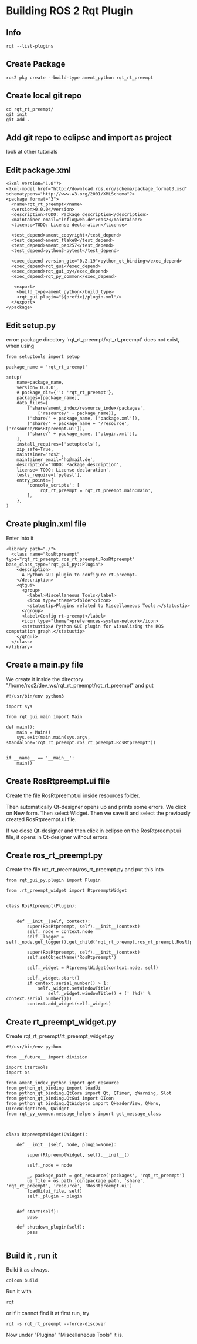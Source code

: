 # Building ROS 2 Rqt Plugin



## Info

```
rqt --list-plugins
```

## Create Package

```
ros2 pkg create --build-type ament_python rqt_rt_preempt
```

## Create local git repo

```
cd rqt_rt_preempt/
git init
git add .
```

## Add git repo to eclipse and import as project

look at other tutorials

## Edit package.xml

```
<?xml version="1.0"?>
<?xml-model href="http://download.ros.org/schema/package_format3.xsd" schematypens="http://www.w3.org/2001/XMLSchema"?>
<package format="3">
  <name>rqt_rt_preempt</name>
  <version>0.0.0</version>
  <description>TODO: Package description</description>
  <maintainer email="inflo@web.de">ros2</maintainer>
  <license>TODO: License declaration</license>

  <test_depend>ament_copyright</test_depend>
  <test_depend>ament_flake8</test_depend>
  <test_depend>ament_pep257</test_depend>
  <test_depend>python3-pytest</test_depend>
  
  <exec_depend version_gte="0.2.19">python_qt_binding</exec_depend>
  <exec_depend>rqt_gui</exec_depend>
  <exec_depend>rqt_gui_py</exec_depend>
  <exec_depend>rqt_py_common</exec_depend>
  
   <export>
    <build_type>ament_python</build_type>
    <rqt_gui plugin="${prefix}/plugin.xml"/>
  </export>
</package>

```

## Edit setup.py

error: package directory 'rqt_rt_preempt/rqt_rt_preempt' does not exist, when using

```
from setuptools import setup

package_name = 'rqt_rt_preempt'

setup(
    name=package_name,
    version='0.0.0',
    # package_dir={'': 'rqt_rt_preempt'},
    packages=[package_name],
    data_files=[
        ('share/ament_index/resource_index/packages',
            ['resource/' + package_name]),
        ('share/' + package_name, ['package.xml']),
        ('share/' + package_name + '/resource', ['resource/RosRtpreempt.ui']),
        ('share/' + package_name, ['plugin.xml']),
    ],
    install_requires=['setuptools'],
    zip_safe=True,
    maintainer='ros2',
    maintainer_email='ho@mail.de',
    description='TODO: Package description',
    license='TODO: License declaration',
    tests_require=['pytest'],
    entry_points={
        'console_scripts': [
            'rqt_rt_preempt = rqt_rt_preempt.main:main',
        ],
    },
)

```


## Create plugin.xml file

Enter into it

```
<library path="./">
  <class name="RosRtpreempt" type="rqt_rt_preempt.ros_rt_preempt.RosRtpreempt" base_class_type="rqt_gui_py::Plugin">
    <description>
      A Python GUI plugin to configure rt-preempt.
    </description>
    <qtgui>
      <group>
        <label>Miscellaneous Tools</label>
        <icon type="theme">folder</icon>
        <statustip>Plugins related to Miscellaneous Tools.</statustip>
      </group>
      <label>Config rt-preempt</label>
      <icon type="theme">preferences-system-network</icon>
      <statustip>A Python GUI plugin for visualizing the ROS computation graph.</statustip>
    </qtgui>
  </class>
</library>

```

## Create a main.py file

We create it inside the directory "/home/ros2/dev_ws/rqt_rt_preempt/rqt_rt_preempt" and put

```
#!/usr/bin/env python3

import sys

from rqt_gui.main import Main

def main():
    main = Main()
    sys.exit(main.main(sys.argv, standalone='rqt_rt_preempt.ros_rt_preempt.RosRtpreempt'))


if __name__ == '__main__':
    main()
```


## Create RosRtpreempt.ui file

Create the file RosRtpreempt.ui inside resources folder.

Then automatically Qt-designer opens up and prints some errors. We click on New form.
Then select Widget. Then we save it and select the previously created RosRtpreempt.ui file.

If we close Qt-designer and then click in eclipse on the RosRtpreempt.ui file, it opens in Qt-designer without errors.


## Create ros_rt_preempt.py

Create the file rqt_rt_preempt/ros_rt_preempt.py and put this into

```
from rqt_gui_py.plugin import Plugin

from .rt_preempt_widget import RtpreemptWidget
    
    
class RosRtpreempt(Plugin):


    def __init__(self, context):
        super(RosRtpreempt, self).__init__(context)
        self._node = context.node
        self._logger = self._node.get_logger().get_child('rqt_rt_preempt.ros_rt_preempt.RosRtpreempt')
        
        super(RosRtpreempt, self).__init__(context)
        self.setObjectName('RosRtpreempt')

        self._widget = RtpreemptWidget(context.node, self)

        self._widget.start()
        if context.serial_number() > 1:
            self._widget.setWindowTitle(
                self._widget.windowTitle() + (' (%d)' % context.serial_number()))
        context.add_widget(self._widget)

```

## Create rt_preempt_widget.py

Create rqt_rt_preempt/rt_preempt_widget.py

```
#!/usr/bin/env python

from __future__ import division

import itertools
import os

from ament_index_python import get_resource
from python_qt_binding import loadUi
from python_qt_binding.QtCore import Qt, QTimer, qWarning, Slot
from python_qt_binding.QtGui import QIcon
from python_qt_binding.QtWidgets import QHeaderView, QMenu, QTreeWidgetItem, QWidget
from rqt_py_common.message_helpers import get_message_class



class RtpreemptWidget(QWidget):

    def __init__(self, node, plugin=None):

        super(RtpreemptWidget, self).__init__()

        self._node = node

        _, package_path = get_resource('packages', 'rqt_rt_preempt')
        ui_file = os.path.join(package_path, 'share', 'rqt_rt_preempt', 'resource', 'RosRtpreempt.ui')
        loadUi(ui_file, self)
        self._plugin = plugin


    def start(self):
        pass

    def shutdown_plugin(self):
        pass


```

## Build it , run it

Build it as always.

```
colcon build
```

Run it with

```
rqt
```

or if it cannot find it at first run, try

```
rqt -s rqt_rt_preempt --force-discover
```

Now under "Plugins"  "Miscellaneous Tools" it is.